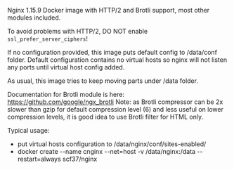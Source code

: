 Nginx 1.15.9 Docker image with HTTP/2 and Brotli support, most other modules included.

To avoid problems with HTTP/2, DO NOT enable `ssl_prefer_server_ciphers`!

If no configuration provided, this image puts default config to /data/conf folder. Default configuration contains no virtual hosts so nginx will not listen any ports until
virtual host config added.

As usual, this image tries to keep moving parts under /data folder.

Documentation for Brotli module is here: https://github.com/google/ngx_brotli
Note: as Brotli compressor can be 2x slower than gzip for default compression level (6) and less useful on lower compression levels, it is good idea to use Brotli filter for HTML only.

Typical usage:

- put virtual hosts configuration to /data/nginx/conf/sites-enabled/
- docker create --name cnginx --net=host -v /data/nginx:/data --restart=always scf37/nginx
